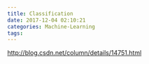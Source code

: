 ```yaml
---
title: Classification
date: 2017-12-04 02:10:21
categories: Machine-Learning
tags:
---
```


http://blog.csdn.net/column/details/14751.html
